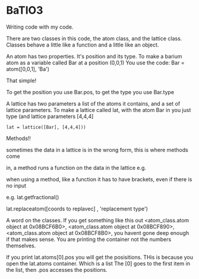 # BaTIO3
Writing code with my code.

There are two classes in this code, the atom class, and the lattice class.
Classes behave a little like a function and a little like an object.

An atom has two properties. It's position and its type.
To make a barium atom as a variable called Bar at a position (0,0,1)
You use the code:
	Bar = atom([0,0,1], 'Ba')

That simple!

To get the position you use Bar.pos, to get the type you use Bar.type

A lattice has two parameters a list of the atoms it contains, and a set of
lattice parameters.
To make a lattice called lat, with the atom Bar in you just type (and lattice parameters [4,4,4]

	lat = lattice([Bar], [4,4,4]))

Methods!!

sometimes the data in a lattice is in the wrong form, this is where methods come

 in, a method runs a function on the data in the lattice
e.g.

when using a method, like a function it has to have brackets, even if there is no input

e.g. lat.getfractional()

lat.replaceatom([coords to replavec] , 'replacement type')

A word on the classes.
If you get something like this out
<atom_class.atom object at 0x08BCF6B0>, <atom_class.atom object at 0x08BCF890>, <atom_class.atom object at 0x08BCF8B0>,
you havent gone deep enough if that makes sense. You are printing the container not the numbers themselves.

If you print lat.atoms[0].pos you will get the posisitions. THis is because you open the lat.atoms container. Which is a list
The [0] goes to the first item in the list, then .pos accesses the positions.
